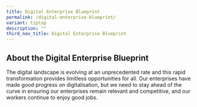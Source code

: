 ```yaml
---
title: Digital Enterprise Blueprint
permalink: /digital-enterprise-blueprint/
variant: tiptap
description: ""
third_nav_title: Digital Enterprise Blueprint
---
```

<h2>About the Digital Enterprise Blueprint</h2>
<p>The digital landscape is evolving at an unprecedented rate and this rapid
transformation provides limitless opportunities for all. Our enterprises
have made good progress on digitalisation, but we need to stay ahead of
the curve in ensuring our enterprises remain relevant and competitive,
and our workers continue to enjoy good jobs.</p>